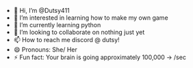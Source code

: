 - 👋 Hi, I’m @Dutsy411
- 👀 I’m interested in learning how to make my own game
- 🌱 I’m currently learning python
- 💞️ I’m looking to collaborate on nothing just yet
- 📫 How to reach me discord @ dutsy!
- 😄 Pronouns: She/ Her
- ⚡ Fun fact: Your brain is going approximately 100,000 ->
/sec
<!---
Dutsy411/Dutsy411 is a ✨ special ✨ repository because its `README.md` (this file) appears on your GitHub profile.
You can click the Preview link to take a look at your changes.
--->
